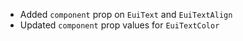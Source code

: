- Added `component` prop on `EuiText` and `EuiTextAlign`
- Updated `component` prop values for `EuiTextColor`

